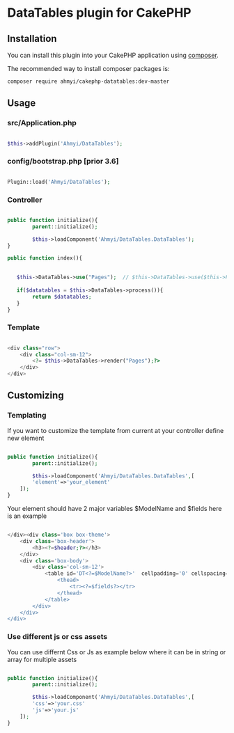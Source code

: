 # DataTables plugin for CakePHP

## Installation

You can install this plugin into your CakePHP application using [composer](http://getcomposer.org).

The recommended way to install composer packages is:

```BASH
composer require ahmyi/cakephp-datatables:dev-master
```


## Usage 
### src/Application.php
```PHP

$this->addPlugin('Ahmyi/DataTables');

```
### config/bootstrap.php [prior 3.6]
```PHP

Plugin::load('Ahmyi/DataTables');

```

### Controller

```PHP

public function initialize(){
        parent::initialize();

        $this->loadComponent('Ahmyi/DataTables.DataTables');
}

public function index(){
    

   $this->DataTables->use("Pages");  // $this->DataTables->use($this->Pages);
   
   if($datatables = $this->DataTables->process()){
        return $datatables;
   }
}

```

### Template


```PHP

<div class="row">
	<div class="col-sm-12">
		<?= $this->DataTables->render("Pages");?>
	</div>
</div>

```

## Customizing

### Templating

If you want to customize the template from current at your controller define new element

```PHP

public function initialize(){
        parent::initialize();

        $this->loadComponent('Ahmyi/DataTables.DataTables',[
		'element'=>'your_element'
	]);
}
```

Your element should have 2 major variables $ModelName and $fields here is an example
```PHP

</div><div class='box box-theme'>
	<div class='box-header'>
		<h3><?=$header;?></h3>
	</div>
	<div class='box-body'>
		<div class='col-sm-12'>
			<table id='DT<?=$ModelName?>'  cellpadding='0' cellspacing='0' border='0' class='display' width='100%''>
				<thead>
					<tr><?=$fields?></tr>
				</thead>
			</table>
		</div>
	</div>
</div>

```

### Use different js or css assets

You can use differnt Css or Js as example below where it can be in string or array for multiple assets
```PHP

public function initialize(){
        parent::initialize();

        $this->loadComponent('Ahmyi/DataTables.DataTables',[
		'css'=>'your.css'
		'js'=>'your.js'
	]);
}
```
